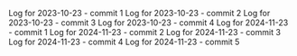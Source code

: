 Log for 2023-10-23 - commit 1
Log for 2023-10-23 - commit 2
Log for 2023-10-23 - commit 3
Log for 2023-10-23 - commit 4
Log for 2024-11-23 - commit 1
Log for 2024-11-23 - commit 2
Log for 2024-11-23 - commit 3
Log for 2024-11-23 - commit 4
Log for 2024-11-23 - commit 5
